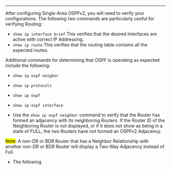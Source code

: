 
---
After configuring Single-Area OSPFv2, you will need to verify your configurations.
The following two commands are particularly useful for verifying Routing:
- `show ip interface brief`
  This verifies that the desired Interfaces are active with correct IP Addressing.
- `show ip route`
  This verifies that the routing table contains all the expected routes.

Additional commands for determining that OSPF is operating as expected include the following:
- `show ip ospf neigbor`
- `show ip protocols`
- `show ip ospf`
- `show ip ospf interface`

- Use the `show ip ospf neighbor` command to verify that the Router has formed an adjacency with its neighboring Routers. If the Router ID of the Neighboring Router is not displayed, or if it does not show as being in a state of FULL, the two Routers have not formed an OSPFv2 Adjacency.

<mark class="hltr-yellow">Note</mark>: A non-DR or BDR Router that has a Neighbor Relationship with another non-DR or BDR Router will display a Two-Way Adjacency instead of Full.

- The following
